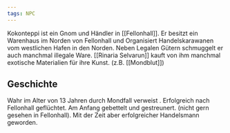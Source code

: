 ```yaml
---
tags: NPC
---
```

Kokonteppi ist ein Gnom und Händler in [[Fellonhall]]. Er besitzt ein Warenhaus im Norden von Fellonhall und Organisiert Handelskarawanen vom westlichen Hafen in den Norden.
Neben Legalen Gütern schmuggelt er auch manchmal illegale Ware. 
[[Rinaria Selvarun]] kauft von ihm manchmal exotische Materialien für ihre Kunst. (z.B. [[Mondblut]])

## Geschichte
Wahr im Alter von 13 Jahren durch Mondfall verweist . 
Erfolgreich nach Fellonhall geflüchtet. 
Am Anfang gebettelt und gestreunert. (nicht gern gesehen in Fellonhall). 
Mit der Zeit aber erfolgreicher Handelsmann geworden.